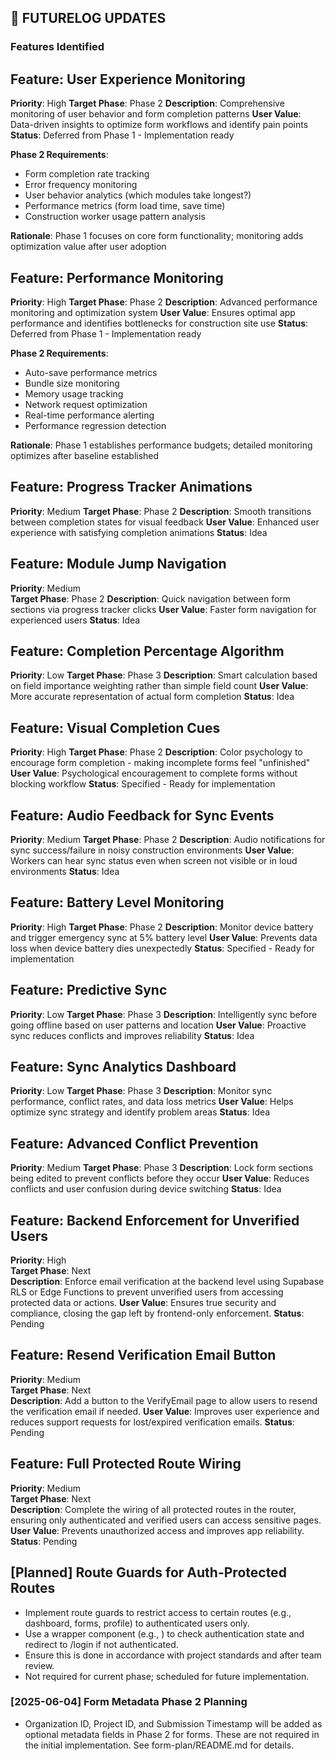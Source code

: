 ## 🔮 **FUTURELOG UPDATES**

### **Features Identified**

## Feature: User Experience Monitoring

**Priority**: High
**Target Phase**: Phase 2
**Description**: Comprehensive monitoring of user behavior and form completion patterns
**User Value**: Data-driven insights to optimize form workflows and identify pain points
**Status**: Deferred from Phase 1 - Implementation ready

**Phase 2 Requirements**:

- Form completion rate tracking
- Error frequency monitoring
- User behavior analytics (which modules take longest?)
- Performance metrics (form load time, save time)
- Construction worker usage pattern analysis

**Rationale**: Phase 1 focuses on core form functionality; monitoring adds optimization value after user adoption

## Feature: Performance Monitoring

**Priority**: High
**Target Phase**: Phase 2
**Description**: Advanced performance monitoring and optimization system
**User Value**: Ensures optimal app performance and identifies bottlenecks for construction site use
**Status**: Deferred from Phase 1 - Implementation ready

**Phase 2 Requirements**:

- Auto-save performance metrics
- Bundle size monitoring
- Memory usage tracking
- Network request optimization
- Real-time performance alerting
- Performance regression detection

**Rationale**: Phase 1 establishes performance budgets; detailed monitoring optimizes after baseline established

## Feature: Progress Tracker Animations

**Priority**: Medium
**Target Phase**: Phase 2
**Description**: Smooth transitions between completion states for visual feedback
**User Value**: Enhanced user experience with satisfying completion animations
**Status**: Idea

## Feature: Module Jump Navigation

**Priority**: Medium  
**Target Phase**: Phase 2
**Description**: Quick navigation between form sections via progress tracker clicks
**User Value**: Faster form navigation for experienced users
**Status**: Idea

## Feature: Completion Percentage Algorithm

**Priority**: Low
**Target Phase**: Phase 3
**Description**: Smart calculation based on field importance weighting rather than simple field count
**User Value**: More accurate representation of actual form completion
**Status**: Idea

## Feature: Visual Completion Cues

**Priority**: High
**Target Phase**: Phase 2
**Description**: Color psychology to encourage form completion - making incomplete forms feel "unfinished"
**User Value**: Psychological encouragement to complete forms without blocking workflow
**Status**: Specified - Ready for implementation

## Feature: Audio Feedback for Sync Events

**Priority**: Medium
**Target Phase**: Phase 2
**Description**: Audio notifications for sync success/failure in noisy construction environments
**User Value**: Workers can hear sync status even when screen not visible or in loud environments
**Status**: Idea

## Feature: Battery Level Monitoring

**Priority**: High
**Target Phase**: Phase 2
**Description**: Monitor device battery and trigger emergency sync at 5% battery level
**User Value**: Prevents data loss when device battery dies unexpectedly
**Status**: Specified - Ready for implementation

## Feature: Predictive Sync

**Priority**: Low
**Target Phase**: Phase 3
**Description**: Intelligently sync before going offline based on user patterns and location
**User Value**: Proactive sync reduces conflicts and improves reliability
**Status**: Idea

## Feature: Sync Analytics Dashboard

**Priority**: Low
**Target Phase**: Phase 3
**Description**: Monitor sync performance, conflict rates, and data loss metrics
**User Value**: Helps optimize sync strategy and identify problem areas
**Status**: Idea

## Feature: Advanced Conflict Prevention

**Priority**: Medium
**Target Phase**: Phase 3
**Description**: Lock form sections being edited to prevent conflicts before they occur
**User Value**: Reduces conflicts and user confusion during device switching
**Status**: Idea

## Feature: Backend Enforcement for Unverified Users

**Priority**: High  
**Target Phase**: Next  
**Description**: Enforce email verification at the backend level using Supabase RLS or Edge Functions to prevent unverified users from accessing protected data or actions.
**User Value**: Ensures true security and compliance, closing the gap left by frontend-only enforcement.
**Status**: Pending

## Feature: Resend Verification Email Button

**Priority**: Medium  
**Target Phase**: Next  
**Description**: Add a button to the VerifyEmail page to allow users to resend the verification email if needed.
**User Value**: Improves user experience and reduces support requests for lost/expired verification emails.
**Status**: Pending

## Feature: Full Protected Route Wiring

**Priority**: Medium  
**Target Phase**: Next  
**Description**: Complete the wiring of all protected routes in the router, ensuring only authenticated and verified users can access sensitive pages.
**User Value**: Prevents unauthorized access and improves app reliability.
**Status**: Pending

## [Planned] Route Guards for Auth-Protected Routes

- Implement route guards to restrict access to certain routes (e.g., dashboard, forms, profile) to authenticated users only.
- Use a wrapper component (e.g., <RequireAuth>) to check authentication state and redirect to /login if not authenticated.
- Ensure this is done in accordance with project standards and after team review.
- Not required for current phase; scheduled for future implementation.

### [2025-06-04] Form Metadata Phase 2 Planning

- Organization ID, Project ID, and Submission Timestamp will be added as optional metadata fields in Phase 2 for forms. These are not required in the initial implementation. See form-plan/README.md for details.

